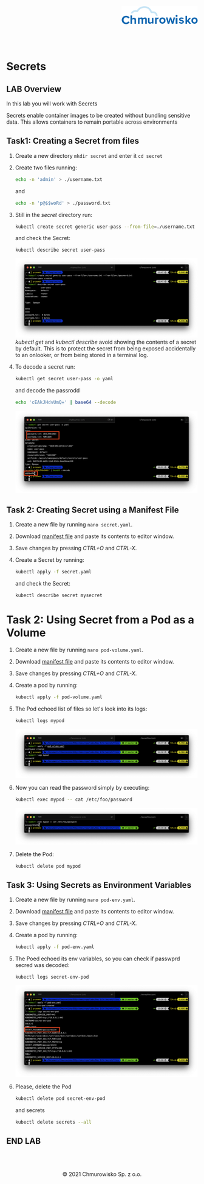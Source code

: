 <img src="../../../img/logo.png" alt="Chmurowisko logo" width="200" align="right">
<br><br>
<br><br>
<br><br>

# Secrets

## LAB Overview

In this lab you will work with Secrets

Secrets enable container images to be created without bundling sensitive data. This allows containers to remain portable across environments


## Task1: Creating a Secret from files

1. Create a new directory `mkdir secret` and enter it `cd secret`
1. Create two files running:
   ```bash
   echo -n 'admin' > ./username.txt
   ```

   and
   ```bash
   echo -n 'p@$$woRd' > ./password.txt
   ```
1. Still in the *secret* directory run: 

   ```bash
   kubectl create secret generic user-pass --from-file=./username.txt --from-file=./password.txt
   ```

   and check the Secret: 

   ```bash
   kubectl describe secret user-pass
   ```
   ![img](./img/sec1.png)
   *kubectl get* and *kubectl describe* avoid showing the contents of a secret by default. This is to protect the secret from being exposed accidentally to an onlooker, or from being stored in a terminal log.

1. To decode a secret run:

   ```bash
   kubectl get secret user-pass -o yaml
   ```

   and decode the passrodd

   ```bash
   echo 'cEAkJHdvUmQ=' | base64 --decode
   ```
   ![img](./img/sec2.png)

## Task 2: Creating Secret using a Manifest File

1. Create a new file by running `nano secret.yaml`.
1. Download [manifest file](./files/secret.yaml) and paste its contents to editor window.
1. Save changes by pressing *CTRL+O* and *CTRL-X*.
1. Create a Secret by running: 

   ```bash
   kubectl apply -f secret.yaml
   ```

   and check the Secret: 

   ```bash
   kubectl describe secret mysecret
   ```

# Task 2: Using Secret from a Pod as a Volume

1. Create a new file by running `nano pod-volume.yaml`.
1. Download [manifest file](./files/pod-volume.yaml) and paste its contents to editor window.
1. Save changes by pressing *CTRL+O* and *CTRL-X*.
1. Create a pod by running: 

   ```bash
   kubectl apply -f pod-volume.yaml
   ```

1. The Pod echoed list of files so let's look into its logs:

   ```bash
   kubectl logs mypod
   ```
   ![img](./img/sec3.png)

1. Now you can read the password simply by executing:

   ```bash
   kubectl exec mypod -- cat /etc/foo/password
   ```
   ![img](./img/sec4.png)

1. Delete the Pod:

   ```bash
   kubectl delete pod mypod
   ```

## Task 3: Using Secrets as Environment Variables

1. Create a new file by running `nano pod-env.yaml`.
1. Download [manifest file](./files/pod-env.yaml) and paste its contents to editor window.
1. Save changes by pressing *CTRL+O* and *CTRL-X*.
1. Create a pod by running: 

   ```bash
   kubectl apply -f pod-env.yaml
   ```
5. The Poed echoed its env variables, so you can check if passwprd secred was decoded:

   ```bash
   kubectl logs secret-env-pod
   ```
   ![img](./img/sec5.png)

6. Please, delete the Pod
   ```bash
   kubectl delete pod secret-env-pod
   ``` 
   and secrets 
   ```bash
   kubectl delete secrets --all
   ```

## END LAB

<br><br>

<center><p>&copy; 2021 Chmurowisko Sp. z o.o.<p></center>
